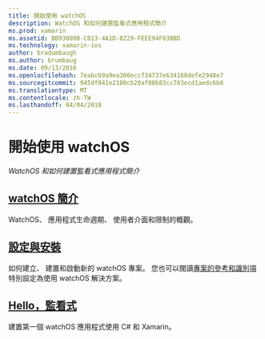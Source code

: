 ```yaml
---
title: 開始使用 watchOS
description: WatchOS 和如何建置監看式應用程式簡介
ms.prod: xamarin
ms.assetid: BB938008-C013-4A1D-8229-FEEE94F83BBD
ms.technology: xamarin-ios
author: bradumbaugh
ms.author: brumbaug
ms.date: 09/13/2016
ms.openlocfilehash: 7eabcb9a9ea300eccf34737e634168defe2948e7
ms.sourcegitcommit: 945df041e2180cb20af08b83cc703ecd1aedc6b0
ms.translationtype: MT
ms.contentlocale: zh-TW
ms.lasthandoff: 04/04/2018
---
```

# <a name="getting-started-with-watchos"></a>開始使用 watchOS

_WatchOS 和如何建置監看式應用程式簡介_

## <a name="introduction-to-watchosioswatchosget-startedintro-to-watchosmd"></a>[watchOS 簡介](~/ios/watchos/get-started/intro-to-watchos.md)

WatchOS、 應用程式生命週期、 使用者介面和限制的概觀。

## <a name="setup--installationioswatchosget-startedinstallationmd"></a>[設定與安裝](~/ios/watchos/get-started/installation.md)

如何建立、 建置和啟動新的 watchOS 專案。
您也可以閱讀[專案的參考和識別項](~/ios/watchos/get-started/project-references.md)特別設定為使用 watchOS 解決方案。

## <a name="hello-watchioswatchosget-startedhello-watchmd"></a>[Hello，監看式](~/ios/watchos/get-started/hello-watch.md)

建置第一個 watchOS 應用程式使用 C# 和 Xamarin。

